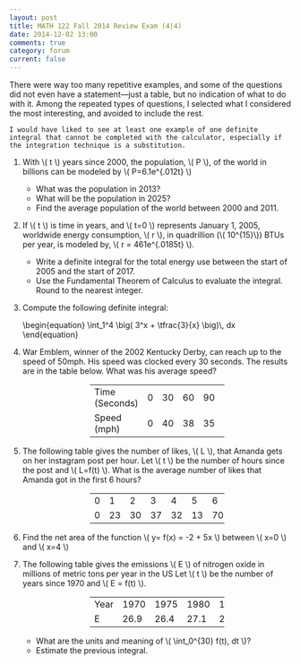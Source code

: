 ```yaml
---
layout: post
title: MATH 122 Fall 2014 Review Exam (4|4)
date: 2014-12-02 13:00
comments: true
category: forum
current: false
---
```


<div class="well">
	There were way too many repetitive examples, and some of the questions did not even have a statement—just a table, but no indication of what to do with it.  Among the repeated types of questions, I selected what I considered the most interesting, and avoided to include the rest.<br />

	I would have liked to see at least one example of one definite integral that cannot be completed with the calculator, especially if the integration technique is a substitution.
</div>

1. With <span>\\( t \\)</span> years since 2000, the population, <span>\\( P \\)<span>, of the world in billions can be modeled by <span>\\( P=6.1e^{.012t} \\)<span>
    * What was the population in 2013?
	* What will be the population in 2025?
	* Find the average population of the world between 2000 and 2011.
2. If <span>\\( t \\)</span> is time in years, and <span>\\( t=0 \\)</span> represents January 1, 2005, worldwide energy consumption, <span>\\( r \\)<span>, in quadrillion (<span>\\( 10^{15}\\)</span>) BTUs per year, is modeled by, <span>\\( r = 461e^{.0185t} \\)</span>.
	* Write a definite integral for the total energy use between the start of 2005 and the start of 2017.
	* Use the Fundamental Theorem of Calculus to evaluate the integral. Round to the nearest integer.
3. Compute the following definite integral:

	<div>
		\begin{equation}
		\int_1^4 \big( 3^x + \tfrac{3}{x} \big)\, dx	
		\end{equation}
	</div>

4. War Emblem, winner of the 2002 Kentucky Derby, can reach up to the speed of 50mph.  His speed was clocked every 30 seconds.  The results are in the table below.  What was his average speed?

	<div style="text-align:center">
		<table class="table table-border" style="width:50%; margin-left:auto; margin-right:auto;">
			<tr>
				<td>Time (Seconds)</td><td>0</td><td>30</td><td>60</td><td>90</td><td>120</td>
			</tr>
			<tr>
				<td>Speed (mph)</td><td>0</td><td>40</td><td>38</td><td>35</td><td>37</td>
			</tr>
		</table>
	</div>

5. The following table gives the number of likes, <span>\\( L \\)</span>, that Amanda gets on her instagram post per hour.  Let <span>\\( t \\)</span> be the number of hours since the post and <span>\\( L=f(t) \\)</span>.  What is the average number of likes that Amanda got in the first 6 hours?

	<div style="text-align:center">
		<table class="table table-border" style="width:50%; margin-left:auto; margin-right:auto;">
			<tr>
				<td>0</td><td>1</td><td>2</td><td>3</td><td>4</td><td>5</td><td>6</td>
			</tr>
			<tr>
				<td>0</td><td>23</td><td>30</td><td>37</td><td>32</td><td>13</td><td>70</td>
			</tr>
		</table>
	</div>

6. Find the net area of the function <span>\\( y= f(x) = -2 + 5x \\)</span> between <span>\\( x=0 \\)<span> and <span>\\( x=4 \\)</span>
7. The following table gives the emissions <span>\\( E \\)</span> of nitrogen oxide in millions of metric tons per year in the US
Let <span>\\( t \\)</span> be the number of years since 1970 and <span>\\( E = f(t) \\)</span>.

	<div style="text-align:center;">
		<table class="table table-border" style="width:50%; margin-left:auto; margin-right:auto;">
			<tr>
				<td>Year</td><td>1970</td><td>1975</td><td>1980</td><td>1985</td><td>1990</td><td>1995</td><td>2000</td>
			</tr>
			<tr>
				<td>E</td><td> 26.9</td><td>26.4</td><td> 27.1</td><td> 25.8 </td><td> 25.5</td><td> 25.9</td><td> 22.6</td>
			</tr>
		</table>
	</div>

	* What are the units and meaning of <span>\\( \int_0^{30} f(t)\, dt \\)</span>?
	* Estimate the previous integral.
